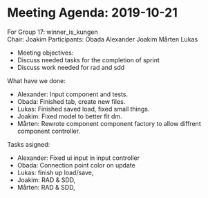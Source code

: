 # Meeting Agenda: 2019-10-21
For Group 17: winner_is_kungen  
Chair: Joakim
Participants: Obada Alexander Joakim Mårten Lukas
 
* Meeting objectives:
* Discuss needed tasks for the completion of sprint
* Discuss work needed for rad and sdd
 
 
What have we done:
  * Alexander: Input component and tests.
  * Obada: Finished tab, create new files.
  * Lukas: Finished saved load, fixed small things.
  * Joakim: Fixed model to better fit dm.
  * Mårten: Rewrote component component factory to allow diffrent component controller.

Tasks asigned:
  * Alexander: Fixed ui input in input controller
  * Obada: Connection point color on update
  * Lukas: finish up load/save,
  * Joakim: RAD & SDD,
  * Mårten: RAD & SDD,
